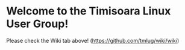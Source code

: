 # Welcome to the Timisoara Linux User Group!

Please check the Wiki tab above! (https://github.com/tmlug/wiki/wiki)
